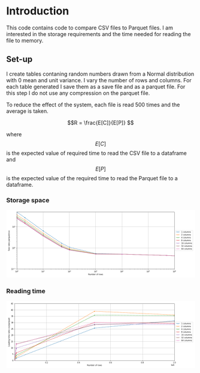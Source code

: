 # Introduction

This code contains code to compare CSV files to Parquet files. I am interested in the storage requirements and the time needed for reading the file to memory.

## Set-up

I create tables contaning random numbers drawn from a Normal distribution with 0 mean and unit variance. I vary the number of rows and columns. For each table generated I save them as a save file and as a parquet file. For this step I do not use any compression on the parquet file.

To reduce the effect of the system, each file is read 500 times and the average is taken.

$$R = \frac{E[C]}{E[P]} $$

where $$E[C]$$ is the expected value of required time to read the CSV file to a dataframe and $$E[P]$$ is the expected value of the required time to read the Parquet file to a dataframe.


### Storage space

![Disk space ratio of Parquetto CSV](figs/size_ratio.png?raw=true "Size ratio of the same data stored as CSV file vs Parquet")


### Reading time

![Read time  ratio of CSV to Parquet](figs/time_ratio.png?raw=true "Size ratio of the same data stored as CSV file vs Parquet")